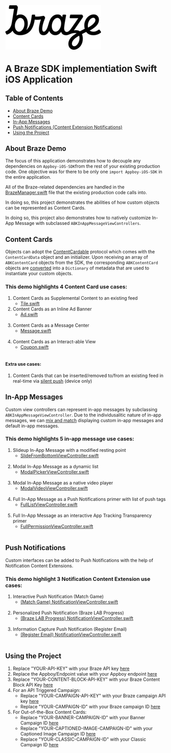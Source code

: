 <img src="https://github.com/Appboy/appboy-ios-sdk/blob/master/braze-logo.png" width="300" title="Braze Logo" />

# A Braze SDK implementiation Swift iOS Application

## Table of Contents
- [About Braze Demo](#about-braze-demo)
- [Content Cards](#content-cards)
- [In-App Messages](#in-app-messages)
- [Push Notifications (Content Extension Notifications)](#push-notifications)
- [Using the Project](#using-the-project)



## About Braze Demo
The focus of this application demonstrates how to decouple any dependencies on `Appboy-iOS-SDK`from the rest of your existing production code. One objective was for there to be only one `import Appboy-iOS-SDK` in the entire application.

All of the Braze-related dependencies are handled in the [BrazeManager.swift](https://github.com/braze-inc/braze-growth-shares-ios-demo-app/blob/master/Braze-Demo/BrazeManager.swift) file that the existing production code calls into.

In doing so, this project demonstrates the abilities of how custom objects can be represented as Content Cards. 

In doing so, this project also demonstrates how to natively customize In-App Message with subclassed `ABKInAppMessageViewControllers`.

## Content Cards

Objects can adopt the [ContentCardable](https://github.com/braze-inc/braze-growth-shares-ios-demo-app/blob/master/Braze-Demo/Model/Content-Cards/ContentCardData.swift#L9) protocol which comes with the `ContentCardData` object and an initializer.
Upon receiving an array of `ABKContentCard` objects from the SDK, the corresponding `ABKContentCard` objects are [converted](https://github.com/braze-inc/braze-growth-shares-ios-demo-app/blob/master/Braze-Demo/BrazeManager.swift#L248) into a `Dictionary` of metadata that are used to instantiate your custom objects.

### This demo highlights 4 Content Card use cases:
1. Content Cards as Supplemental Content to an existing feed
    - [Tile.swift](https://github.com/braze-inc/braze-growth-shares-ios-demo-app/blob/master/Braze-Demo/Model/Content-Cards/Tile.swift#L18)
2. Content Cards as an Inline Ad Banner
    - [Ad.swift](https://github.com/braze-inc/braze-growth-shares-ios-demo-app/blob/master/Braze-Demo/Model/Content-Cards/Ad.swift#L5)</br></br>
3. Content Cards as a Message Center
    - [Message.swift](https://github.com/braze-inc/braze-growth-shares-ios-demo-app/blob/master/Braze-Demo/Model/Content-Cards/Message.swift#L7)</br></br>
4. Content Cards as an Interact-able View
    - [Coupon.swift](https://github.com/braze-inc/braze-growth-shares-ios-demo-app/blob/master/Braze-Demo/Model/Content-Cards/Coupon.swift#L5)</br></br> 
    
#### Extra use cases:
1. Content Cards that can be inserted/removed to/from an existing feed in real-time via [silent push](https://github.com/braze-inc/braze-growth-shares-ios-demo-app/blob/master/Braze-Demo/BrazeManager.swift#L76) (device only)

## In-App Messages

Custom view controllers can represent in-app messages by subclassing `ABKInAppMessageViewController`. Due to the individusalitic nature of in-app messages, we can [mix and match](https://github.com/braze-inc/braze-growth-shares-ios-demo-app/blob/master/Braze-Demo/BrazeManager.swift#L155) displaying custom in-app messages and default in-app messages.

### This demo highlights 5 in-app message use cases:
1. Slideup In-App Message with a modified resting point
    - [SlideFromBottomViewController.swift](https://github.com/braze-inc/braze-growth-shares-ios-demo-app/blob/master/Braze-Demo/ViewController/In-App-Messages/SlideFromBottomViewController.swift)</br></br> 
2. Modal In-App Message as a dynamic list
    - [ModalPickerViewController.swift](https://github.com/braze-inc/braze-growth-shares-ios-demo-app/blob/master/Braze-Demo/ViewController/In-App-Messages/ModalPickerViewController/ModalPickerViewController.swift)</br></br> 
3. Modal In-App Message as a native video player
    - [ModalVideoViewController.swift](https://github.com/braze-inc/braze-growth-shares-ios-demo-app/blob/master/Braze-Demo/ViewController/In-App-Messages/ModalVideoViewController/ModalVideoViewController.swift)</br></br> 
4. Full In-App Message as a Push Notifications primer with list of push tags
    - [FullListViewController.swift](https://github.com/braze-inc/braze-growth-shares-ios-demo-app/blob/master/Braze-Demo/ViewController/In-App-Messages/FullListViewController/FullListViewController.swift)</br></br>
5. Full In-App Message as an interactive App Tracking Transparency primer
    - [FullPermissionViewController.swift](https://github.com/braze-inc/braze-growth-shares-ios-demo-app/blob/master/Braze-Demo/ViewController/In-App-Messages/FullPermissionViewController/FullPermissionViewController.swift)</br></br>  

## Push Notifications

Custom interfaces can be added to Push Notifications with the help of Notification Content Extensions. 

### This demo highlight 3 Notification Content Extension use cases:
1. Interactive Push Notification (Match Game)
    - [(Match Game) NotificationViewController.swift](https://github.com/braze-inc/braze-growth-shares-ios-demo-app/blob/master/Braze-Demo-Match-Game-Content-Extension/ViewController/NotificationViewController.swift)</br></br> 
2. Personalized Push Notification (Braze LAB Progress)
    - [(Braze LAB Progress) NotificationViewController.swift](https://github.com/braze-inc/braze-growth-shares-ios-demo-app/blob/master/Braze-Demo-LAB-Progress-Content-Extension/ViewController/NotificationViewController.swift)</br></br> 
3. Information Capture Push Notification (Register Email)
    - [(Register Email) NotificationViewController.swift](https://github.com/braze-inc/braze-growth-shares-ios-demo-app/blob/master/Braze-Demo-LAB-Register-Content-Extension/NotificationViewController.swift)</br></br> 


## Using the Project
1. Replace "YOUR-API-KEY" with your Braze API key [here](https://github.com/braze-inc/braze-growth-shares-ios-demo-app/blob/master/Braze-Demo/BrazeManager.swift#L9)
2. Replace the Appboy/Endpoint value with your Appboy endpoint [here](https://github.com/braze-inc/braze-growth-shares-ios-demo-app/blob/master/Braze-Demo/Info.plist#L8)
3. Replace "YOUR-CONTENT-BLOCK-API-KEY" with your Braze Content Block API Key [here](https://github.com/braze-inc/braze-growth-shares-ios-demo-app/blob/master/Braze-Demo/ViewController/MessageCenterDetailViewController.swift#L99)
4. For an API Triggered Campaign:
    - Replace "YOUR-CAMPAIGN-API-KEY" with your Braze campaign API key [here](https://github.com/braze-inc/braze-growth-shares-ios-demo-app/blob/master/Braze-Demo/ViewController/Settings/ContentCardSettingsViewController.swift#L61)
    - Replace "YOUR-CAMPAIGN-ID" with your Braze campaign ID [here](https://github.com/braze-inc/braze-growth-shares-ios-demo-app/blob/master/Braze-Demo/ViewController/Settings/ContentCardSettingsViewController.swift#L60)
5. For Out-of-the-Box Content Cards:
    - Replace "YOUR-BANNER-CAMPAIGN-ID" with your Banner Campaign ID [here](https://github.com/braze-inc/braze-growth-shares-ios-demo-app/blob/master/Braze-Demo/Model/Content-Cards/OutOfTheBoxContentCardConfigurationData.swift#L34)
    - Replace "YOUR-CAPTIONED-IMAGE-CAMPAIGN-ID" with your Captioned Image Campaign ID [here](https://github.com/braze-inc/braze-growth-shares-ios-demo-app/blob/master/Braze-Demo/Model/Content-Cards/OutOfTheBoxContentCardConfigurationData.swift#L35)
    - Replace "YOUR-CLASSIC-CAMPAIGN-ID" with your Classic Campaign ID [here](https://github.com/braze-inc/braze-growth-shares-ios-demo-app/blob/master/Braze-Demo/Model/Content-Cards/OutOfTheBoxContentCardConfigurationData.swift#L36)

